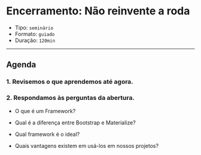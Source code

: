 # Encerramento: Não reinvente a roda

- Tipo: `seminário`
- Formato: `guiado`
- Duração: `120min`

***

## Agenda

### 1. Revisemos o que aprendemos até agora.

### 2. Respondamos às perguntas da abertura.

- O que é um Framework?

- Qual é a diferença entre Bootstrap e Materialize?

- Qual framework é o ideal?

- Quais vantagens existem em usá-los em nossos projetos?

